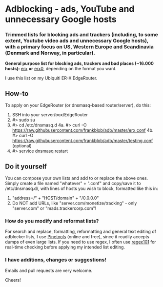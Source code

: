 # Adblocking - ads, YouTube and unnecessary Google hosts
### Trimmed lists for blocking ads and trackers (including, to some extent, Youtube video ads and unnecessary Google hosts), with a primary focus on US, Western Europe and Scandinavia (Denmark and Norway, in particular).

**General purpose list for blocking ads, trackers and bad places (~16.000 hosts):** [erx](https://github.com/frankblob/adb/raw/master/erx.conf) **or** [erx0](https://github.com/frankblob/adb/raw/master/erx0), depending on the format you want.

I use this list on my Ubiquiti ER-X EdgeRouter. 

## How-to
To apply on your EdgeRouter (or dnsmasq-based router/server), do this:

1. SSH into your server/box/EdgeRouter
2. #> sudo su
3. #> cd /etc/dnsmasq.d
4a. #> curl -O https://raw.githubusercontent.com/frankblob/adb/master/erx.conf
4b. #> curl -O https://raw.githubusercontent.com/frankblob/adb/master/testing.conf (optional)
5. #> service dnsmasq restart

## Do it yourself
You can compose your own lists and add to or replace the above ones. Simply create a file named "whatever" + ".conf" and copy/save it to /etc/dnsmasq.d/, with lines of hosts you wish to block, formatted like this in:

1. "address=/" + "HOST/domain" + "/0.0.0.0" 
2. Do NOT add URLs, like "server.com/monetize/tracking" - only "server.com" or "mads.trackercorp.com"!

### How do you modify and reformat lists?
For search and replace, formatting, reformatting and general text editing of adblocker lists, I use [Pinetools](http://pinetools.com/c-text-lists/) (online and free), since it readily accepts dumps of even large lists. If you need to use regex, I often use [regex101](https://regex101.com/) for real-time checking before applying my intended list editing.

### I have additions, changes or suggestions!
Emails and pull requests are very welcome.

Cheers!
